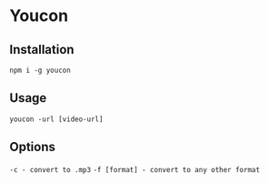# Youcon

## Installation

`npm i -g youcon`

## Usage

`youcon -url [video-url]`

## Options

`-c - convert to .mp3`
`-f [format] - convert to any other format`
